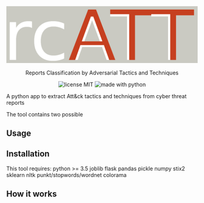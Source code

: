 
<img src="img/rcattlogo.png" alt="rcATT logo">

<p align="center">Reports Classification by Adversarial Tactics and Techniques</p>

<p align="center"><img src="https://img.shields.io/badge/license-MIT-green.svg" alt="license MIT">    <img src="https://img.shields.io/badge/made%20with-python-blue.svg" alt="made with python">   <!--<img src="https://img.shields.io/github/release-date/ValLGY/rcATT" alt="release date">--></p>

A python app to extract Att&ck tactics and techniques from cyber threat reports

The tool contains two possible

## Usage

## Installation
This tool requires:
python >= 3.5
joblib
flask
pandas
pickle
numpy
stix2
sklearn
nltk punkt/stopwords/wordnet
colorama

## How it works
